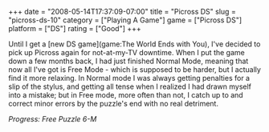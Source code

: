 +++
date = "2008-05-14T17:37:09-07:00"
title = "Picross DS"
slug = "picross-ds-10"
category = ["Playing A Game"]
game = ["Picross DS"]
platform = ["DS"]
rating = ["Good"]
+++

Until I get a [new DS game](game:The World Ends with You), I've decided to pick up Picross again for not-at-my-TV downtime.  When I put the game down a few months back, I had just finished Normal Mode, meaning that now all I've got is Free Mode - which is supposed to be harder, but I actually find it more relaxing.  In Normal mode I was always getting penalties for a slip of the stylus, and getting all tense when I realized I had drawn myself into a mistake; but in Free mode, more often than not, I catch up to and correct minor errors by the puzzle's end with no real detriment.

<i>Progress: Free Puzzle 6-M</i>